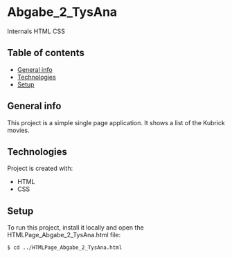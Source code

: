 # Abgabe_2_TysAna
Internals HTML CSS

## Table of contents
* [General info](#general-info)
* [Technologies](#technologies)
* [Setup](#setup)

## General info
This project is a simple single page application. It shows a list of the Kubrick movies.
	
## Technologies
Project is created with:
* HTML
* CSS

## Setup
To run this project, install it locally and open the HTMLPage_Abgabe_2_TysAna.html file:

```
$ cd ../HTMLPage_Abgabe_2_TysAna.html
```
